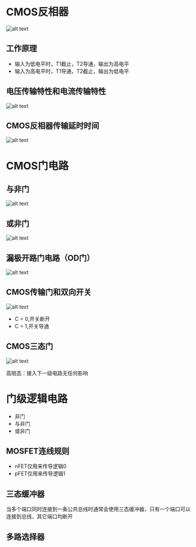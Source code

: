 # CMOS反相器

![alt text](image.png)

## 工作原理

- 输入为低电平时，T1截止，T2导通，输出为高电平
- 输入为高电平时，T1导通，T2截止，输出为低电平

## 电压传输特性和电流传输特性

![alt text](image-1.png)

## CMOS反相器传输延时时间

![alt text](image-2.png)

# CMOS门电路

## 与非门

![alt text](image-3.png)

## 或非门

![alt text](image-4.png)

## 漏极开路门电路（OD门）

![alt text](image-5.png)

## CMOS传输门和双向开关

![alt text](image-6.png)

- C = 0,开关断开
- C = 1,开关导通

## CMOS三态门

![alt text](image-7.png)

高阻态：接入下一级电路无任何影响

# 门级逻辑电路

- 非门
- 与非门
- 或非门

## MOSFET连线规则

- nFET仅用来传导逻辑0
- pFET仅用来传导逻辑1

## 三态缓冲器

当多个端口同时连接到一条公共总线时通常会使用三态缓冲器，只有一个端口可以连接到总线，其它端口均断开

## 多路选择器